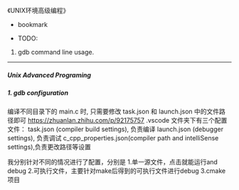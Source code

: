 《UNIX环境高级编程》

- bookmark

- TODO:
1. gdb command line usage.

---

##### Unix Advanced Programing

##### 1. gdb configuration
编译不同目录下的 main.c 时, 只需要修改 task.json 和 launch.json 中的文件路径即可
https://zhuanlan.zhihu.com/p/92175757
.vscode 文件夹下有三个配置文件：
task.json (compiler build settings), 负责编译
launch.json (debugger settings), 负责调试
c_cpp_properties.json(compiler path and intelliSense settings),负责更改路径等设置

我分别针对不同的情况进行了配置，分别是
1.单一源文件，点击就能运行and debug
2.可执行文件，主要针对make后得到的可执行文件进行debug
3.cmake项目

